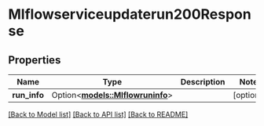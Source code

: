 # Mlflowserviceupdaterun200Response

## Properties

Name | Type | Description | Notes
------------ | ------------- | ------------- | -------------
**run_info** | Option<[**models::Mlflowruninfo**](mlflowruninfo.md)> |  | [optional]

[[Back to Model list]](../README.md#documentation-for-models) [[Back to API list]](../README.md#documentation-for-api-endpoints) [[Back to README]](../README.md)


